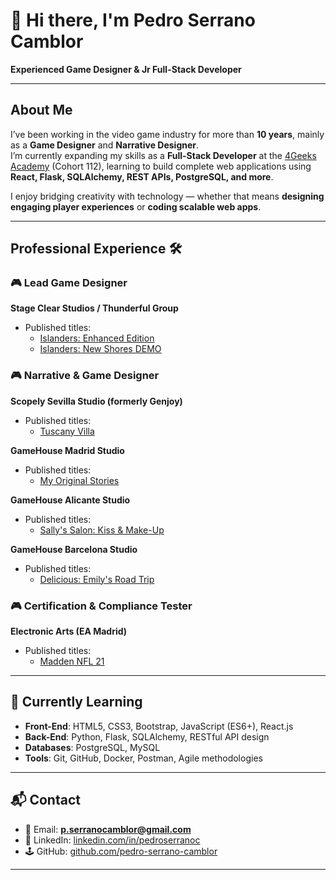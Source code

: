 # 👋 Hi there, I'm Pedro Serrano Camblor  

**Experienced Game Designer & Jr Full-Stack Developer**  

---

## About Me  
I’ve been working in the video game industry for more than **10 years**, mainly as a **Game Designer** and **Narrative Designer**.  
I’m currently expanding my skills as a **Full-Stack Developer** at the [4Geeks Academy](https://4geeks.com/) (Cohort 112), learning to build complete web applications using **React, Flask, SQLAlchemy, REST APIs, PostgreSQL, and more**.  

I enjoy bridging creativity with technology — whether that means **designing engaging player experiences** or **coding scalable web apps**.  

---

## Professional Experience 🛠️  

### 🎮 Lead Game Designer  
**Stage Clear Studios / Thunderful Group**  
- Published titles:  
  - [Islanders: Enhanced Edition](https://store.steampowered.com/app/1046030/ISLANDERS/?l=spanish&curator_clanid=6859276)  
  - [Islanders: New Shores DEMO](https://store.steampowered.com/app/2368930/ISLANDERS_New_Shores/)  

### 🎮 Narrative & Game Designer  
**Scopely Sevilla Studio (formerly Genjoy)**  
- Published titles:  
  - [Tuscany Villa](https://www.facebook.com/tuscanyvillagame/)  

**GameHouse Madrid Studio**  
- Published titles:  
  - [My Original Stories](https://apps.apple.com/es/app/gamehouse-original-stories/id1162720228)  

**GameHouse Alicante Studio**  
- Published titles:  
  - [Sally's Salon: Kiss & Make-Up](https://apps.apple.com/us/app/sallys-salon-kiss-make-up/id1203328439)  

**GameHouse Barcelona Studio**  
- Published titles:  
  - [Delicious: Emily's Road Trip](https://apps.apple.com/es/app/delicious-emilys-road-trip/id1436692735)  

### 🎮 Certification & Compliance Tester  
**Electronic Arts (EA Madrid)**  
- Published titles:  
  - [Madden NFL 21](https://www.playstation.com/es-es/games/madden-nfl-21/)  

---

## 🚀 Currently Learning  
- **Front-End**: HTML5, CSS3, Bootstrap, JavaScript (ES6+), React.js  
- **Back-End**: Python, Flask, SQLAlchemy, RESTful API design  
- **Databases**: PostgreSQL, MySQL  
- **Tools**: Git, GitHub, Docker, Postman, Agile methodologies  

---

## 📬 Contact  
- 📧 Email: **p.serranocamblor@gmail.com**  
- 💼 LinkedIn: [linkedin.com/in/pedroserranoc](https://www.linkedin.com/in/pedroserranoc/)  
- 🕹️ GitHub: [github.com/pedro-serrano-camblor](https://github.com/pedro-serrano-camblor)  

---
